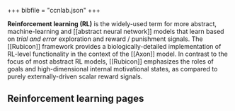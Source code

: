 +++
bibfile = "ccnlab.json"
+++

**Reinforcement learning (RL)** is the widely-used term for more abstract, machine-learning and [[abstract neural network]] models that learn based on _trial and error_ exploration and reward / punishment signals. The [[Rubicon]] framework provides a biologically-detailed implementation of RL-level functionality in the context of the [[Axon]] model. In contrast to the focus of most abstract RL models, [[Rubicon]] emphasizes the roles of goals and high-dimensional internal motivational states, as compared to purely externally-driven scalar reward signals.

## Reinforcement learning pages

